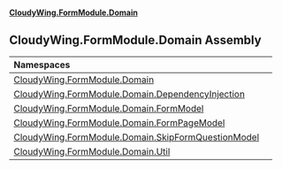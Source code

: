#### [CloudyWing.FormModule.Domain](index.md 'index')

## CloudyWing.FormModule.Domain Assembly

| Namespaces | |
| :--- | :--- |
| [CloudyWing.FormModule.Domain](CloudyWing.FormModule.Domain.md 'CloudyWing.FormModule.Domain') | |
| [CloudyWing.FormModule.Domain.DependencyInjection](CloudyWing.FormModule.Domain.DependencyInjection.md 'CloudyWing.FormModule.Domain.DependencyInjection') | |
| [CloudyWing.FormModule.Domain.FormModel](CloudyWing.FormModule.Domain.FormModel.md 'CloudyWing.FormModule.Domain.FormModel') | |
| [CloudyWing.FormModule.Domain.FormPageModel](CloudyWing.FormModule.Domain.FormPageModel.md 'CloudyWing.FormModule.Domain.FormPageModel') | |
| [CloudyWing.FormModule.Domain.SkipFormQuestionModel](CloudyWing.FormModule.Domain.SkipFormQuestionModel.md 'CloudyWing.FormModule.Domain.SkipFormQuestionModel') | |
| [CloudyWing.FormModule.Domain.Util](CloudyWing.FormModule.Domain.Util.md 'CloudyWing.FormModule.Domain.Util') | |
